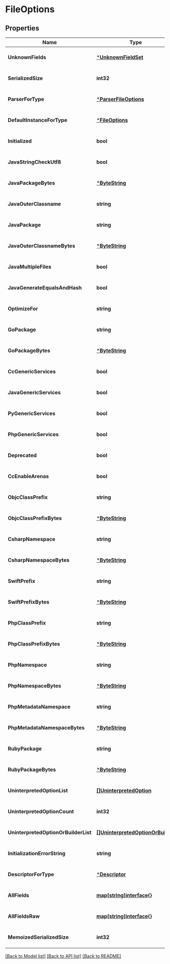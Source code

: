 # FileOptions

## Properties
Name | Type | Description | Notes
------------ | ------------- | ------------- | -------------
**UnknownFields** | [***UnknownFieldSet**](UnknownFieldSet.md) |  | [optional] [default to null]
**SerializedSize** | **int32** |  | [optional] [default to null]
**ParserForType** | [***ParserFileOptions**](ParserFileOptions.md) |  | [optional] [default to null]
**DefaultInstanceForType** | [***FileOptions**](FileOptions.md) |  | [optional] [default to null]
**Initialized** | **bool** |  | [optional] [default to null]
**JavaStringCheckUtf8** | **bool** |  | [optional] [default to null]
**JavaPackageBytes** | [***ByteString**](ByteString.md) |  | [optional] [default to null]
**JavaOuterClassname** | **string** |  | [optional] [default to null]
**JavaPackage** | **string** |  | [optional] [default to null]
**JavaOuterClassnameBytes** | [***ByteString**](ByteString.md) |  | [optional] [default to null]
**JavaMultipleFiles** | **bool** |  | [optional] [default to null]
**JavaGenerateEqualsAndHash** | **bool** |  | [optional] [default to null]
**OptimizeFor** | **string** |  | [optional] [default to null]
**GoPackage** | **string** |  | [optional] [default to null]
**GoPackageBytes** | [***ByteString**](ByteString.md) |  | [optional] [default to null]
**CcGenericServices** | **bool** |  | [optional] [default to null]
**JavaGenericServices** | **bool** |  | [optional] [default to null]
**PyGenericServices** | **bool** |  | [optional] [default to null]
**PhpGenericServices** | **bool** |  | [optional] [default to null]
**Deprecated** | **bool** |  | [optional] [default to null]
**CcEnableArenas** | **bool** |  | [optional] [default to null]
**ObjcClassPrefix** | **string** |  | [optional] [default to null]
**ObjcClassPrefixBytes** | [***ByteString**](ByteString.md) |  | [optional] [default to null]
**CsharpNamespace** | **string** |  | [optional] [default to null]
**CsharpNamespaceBytes** | [***ByteString**](ByteString.md) |  | [optional] [default to null]
**SwiftPrefix** | **string** |  | [optional] [default to null]
**SwiftPrefixBytes** | [***ByteString**](ByteString.md) |  | [optional] [default to null]
**PhpClassPrefix** | **string** |  | [optional] [default to null]
**PhpClassPrefixBytes** | [***ByteString**](ByteString.md) |  | [optional] [default to null]
**PhpNamespace** | **string** |  | [optional] [default to null]
**PhpNamespaceBytes** | [***ByteString**](ByteString.md) |  | [optional] [default to null]
**PhpMetadataNamespace** | **string** |  | [optional] [default to null]
**PhpMetadataNamespaceBytes** | [***ByteString**](ByteString.md) |  | [optional] [default to null]
**RubyPackage** | **string** |  | [optional] [default to null]
**RubyPackageBytes** | [***ByteString**](ByteString.md) |  | [optional] [default to null]
**UninterpretedOptionList** | [**[]UninterpretedOption**](UninterpretedOption.md) |  | [optional] [default to null]
**UninterpretedOptionCount** | **int32** |  | [optional] [default to null]
**UninterpretedOptionOrBuilderList** | [**[]UninterpretedOptionOrBuilder**](UninterpretedOptionOrBuilder.md) |  | [optional] [default to null]
**InitializationErrorString** | **string** |  | [optional] [default to null]
**DescriptorForType** | [***Descriptor**](Descriptor.md) |  | [optional] [default to null]
**AllFields** | [**map[string]interface{}**](interface{}.md) |  | [optional] [default to null]
**AllFieldsRaw** | [**map[string]interface{}**](interface{}.md) |  | [optional] [default to null]
**MemoizedSerializedSize** | **int32** |  | [optional] [default to null]

[[Back to Model list]](../README.md#documentation-for-models) [[Back to API list]](../README.md#documentation-for-api-endpoints) [[Back to README]](../README.md)

